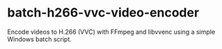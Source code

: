 # batch-h266-vvc-video-encoder
Encode videos to H.266 (VVC) with FFmpeg and libvvenc using a simple Windows batch script.
